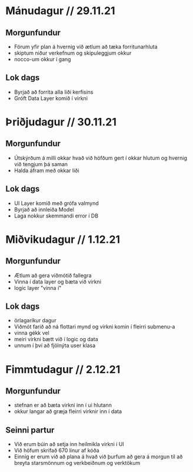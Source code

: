 # Mánudagur // 29.11.21
## Morgunfundur
- Förum yfir plan á hvernig við ætlum að tæka forritunarhluta
- skiptum niður verkefnum og skipuleggjum okkur
- nocco-um okkur í gang

## Lok dags
- Byrjað að forrita alla liði kerfisins
- Gróft Data Layer komið í virkni


# Þriðjudagur // 30.11.21
## Morgunfundur
- Útskýrðum á milli okkar hvað við höfðum gert í okkar hlutum og hvernig við tengjum þá saman
- Halda áfram með okkar liði

## Lok dags
- UI Layer komið með grófa valmynd
- Byrjað að innleiða Model
- Laga nokkur skemmandi error í DB

# Miðvikudagur // 1.12.21

## Morgunfundur
- Ætlum að gera viðmótið fallegra
- Vinna í data layer og bæta við virkni 
- logic layer "vinna í"
## Lok dags
- örlagaríkur dagur
- Viðmót farið að ná flottari mynd og virkni komin í fleirri submenu-a
- vinna gékk vel
- meiri virkni bætt við í logic og data
- unnum í því að fjölnýta user klasa

# Fimmtudagur // 2.12.21
## Morgunfundur
- stefnan er að bæta virkni inn í ui hlutann
- okkur langar að græja fleirri virknir inn í data

## Seinni partur 
- Við erum búin að setja inn heilmikla virkni í UI
- Við höfum skrifað 670 línur af kóða
- Einnig er erum við að plana á hvað við þurfum að gera á morgun til að breyta starsmönnum og verkbeiðnum og verktökum
